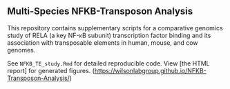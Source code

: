 ## Multi-Species NFKB-Transposon Analysis

This repository contains supplementary scripts for a comparative genomics study of RELA (a key NF-κB subunit) transcription factor binding and its association with transposable elements in human, mouse, and cow genomes.

See `NFKB_TE_study.Rmd` for detailed reproducible code.
View [the HTML report] for generated figures. (https://wilsonlabgroup.github.io/NFKB-Transposon-Analysis/)